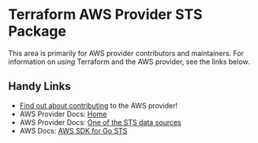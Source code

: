 # Terraform AWS Provider STS Package
<!-- markdownlint-disable MD026 -->
This area is primarily for AWS provider contributors and maintainers. For information on _using_ Terraform and the AWS provider, see the links below.


## Handy Links
* [Find out about contributing](../../../docs/contributing) to the AWS provider!
* AWS Provider Docs: [Home](https://registry.terraform.io/providers/hashicorp/aws/latest/docs)
* AWS Provider Docs: [One of the STS data sources](https://registry.terraform.io/providers/hashicorp/aws/latest/docs/data-sources/caller_identity)
* AWS Docs: [AWS SDK for Go STS](https://docs.aws.amazon.com/sdk-for-go/api/service/sts/)
